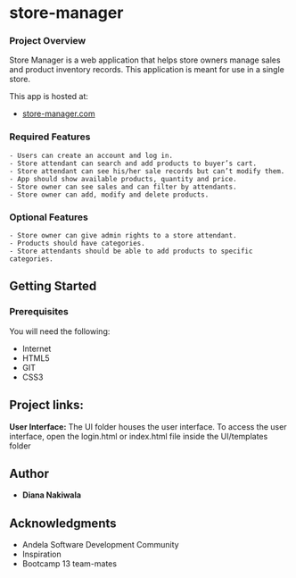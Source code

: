 # store-manager

### Project Overview
Store Manager is a web application that helps store owners manage sales and product inventory
records. This application is meant for use in a single store.

This app is hosted at:
- [store-manager.com](https://https://dianawats.github.io/store-manager-ui/UI/index.html)

### Required Features
```
- Users can create an account and log in.
- Store attendant can search and add products to buyer’s cart.
- Store attendant can see his/her sale records but can’t modify them.
- App should show available products, quantity and price.
- Store owner can see sales and can filter by attendants.
- Store owner can add, modify and delete products. 
```
### Optional Features
```
- Store owner can give admin rights to a store attendant.
- Products should have categories.
- Store attendants should be able to add products to specific categories.
```
## Getting Started

### Prerequisites

You will need the following:
- Internet
- HTML5
- GIT
- CSS3

## Project links:
**User Interface:** 
The UI folder houses the user interface. To access the user interface, open the login.html or index.html
file inside the UI/templates folder

## Author

* **Diana Nakiwala**

## Acknowledgments

* Andela Software Development Community
* Inspiration
* Bootcamp 13 team-mates

